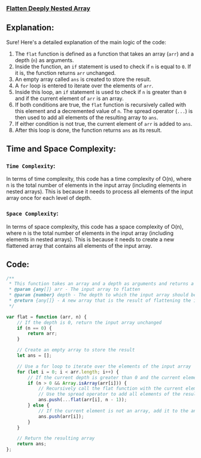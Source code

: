 ### [Flatten Deeply Nested Array](https://leetcode.com/problems/flatten-deeply-nested-array/description/)

## Explanation:
Sure! Here's a detailed explanation of the main logic of the code:

1. The `flat` function is defined as a function that takes an array (`arr`) and a depth (`n`) as arguments.
2. Inside the function, an `if` statement is used to check if `n` is equal to `0`. If it is, the function returns `arr` unchanged.
3. An empty array called `ans` is created to store the result.
4. A `for` loop is entered to iterate over the elements of `arr`.
5. Inside this loop, an `if` statement is used to check if `n` is greater than `0` and if the current element of `arr` is an array.
6. If both conditions are true, the `flat` function is recursively called with this element and a decremented value of `n`. The spread operator (`...`) is then used to add all elements of the resulting array to `ans`.
7. If either condition is not true, the current element of `arr` is added to `ans`.
8. After this loop is done, the function returns `ans` as its result.

## Time and Space Complexity:
### `Time Complexity`:
In terms of time complexity, this code has a time complexity of O(n), where n is the total number of elements in the input array (including elements in nested arrays). This is because it needs to process all elements of the input array once for each level of depth.

### `Space Complexity`:
In terms of space complexity, this code has a space complexity of O(n), where n is the total number of elements in the input array (including elements in nested arrays). This is because it needs to create a new flattened array that contains all elements of the input array.

## Code:
```js
/**
 * This function takes an array and a depth as arguments and returns a new array that is the result of flattening the input array to the specified depth.
 * @param {any[]} arr - The input array to flatten
 * @param {number} depth - The depth to which the input array should be flattened
 * @return {any[]} - A new array that is the result of flattening the input array to the specified depth
 */

var flat = function (arr, n) {
    // If the depth is 0, return the input array unchanged
    if (n == 0) {
        return arr;
    }

    // Create an empty array to store the result
    let ans = [];

    // Use a for loop to iterate over the elements of the input array
    for (let i = 0; i < arr.length; i++) {
        // If the current depth is greater than 0 and the current element is an array
        if (n > 0 && Array.isArray(arr[i])) {
            // Recursively call the flat function with the current element and a decremented depth
            // Use the spread operator to add all elements of the resulting array to the ans array
            ans.push(...flat(arr[i], n - 1));
        } else {
            // If the current element is not an array, add it to the ans array
            ans.push(arr[i]);
        }
    }

    // Return the resulting array
    return ans;
};
```
